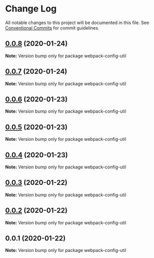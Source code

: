 # Change Log

All notable changes to this project will be documented in this file.
See [Conventional Commits](https://conventionalcommits.org) for commit guidelines.

## [0.0.8](https://github.com/elmpp/peartree/compare/webpack-config-util@0.0.7...webpack-config-util@0.0.8) (2020-01-24)

**Note:** Version bump only for package webpack-config-util





## [0.0.7](https://github.com/elmpp/peartree/compare/webpack-config-util@0.0.6...webpack-config-util@0.0.7) (2020-01-24)

**Note:** Version bump only for package webpack-config-util





## [0.0.6](https://github.com/elmpp/peartree/compare/webpack-config-util@0.0.5...webpack-config-util@0.0.6) (2020-01-23)

**Note:** Version bump only for package webpack-config-util





## [0.0.5](https://github.com/elmpp/peartree/compare/webpack-config-util@0.0.4...webpack-config-util@0.0.5) (2020-01-23)

**Note:** Version bump only for package webpack-config-util





## [0.0.4](https://github.com/elmpp/peartree/compare/webpack-config-util@0.0.3...webpack-config-util@0.0.4) (2020-01-23)

**Note:** Version bump only for package webpack-config-util





## [0.0.3](https://github.com/elmpp/peartree/compare/webpack-config-util@0.0.2...webpack-config-util@0.0.3) (2020-01-22)

**Note:** Version bump only for package webpack-config-util





## [0.0.2](https://github.com/elmpp/peartree/compare/webpack-config-util@0.0.1...webpack-config-util@0.0.2) (2020-01-22)

**Note:** Version bump only for package webpack-config-util





## 0.0.1 (2020-01-22)

**Note:** Version bump only for package webpack-config-util
